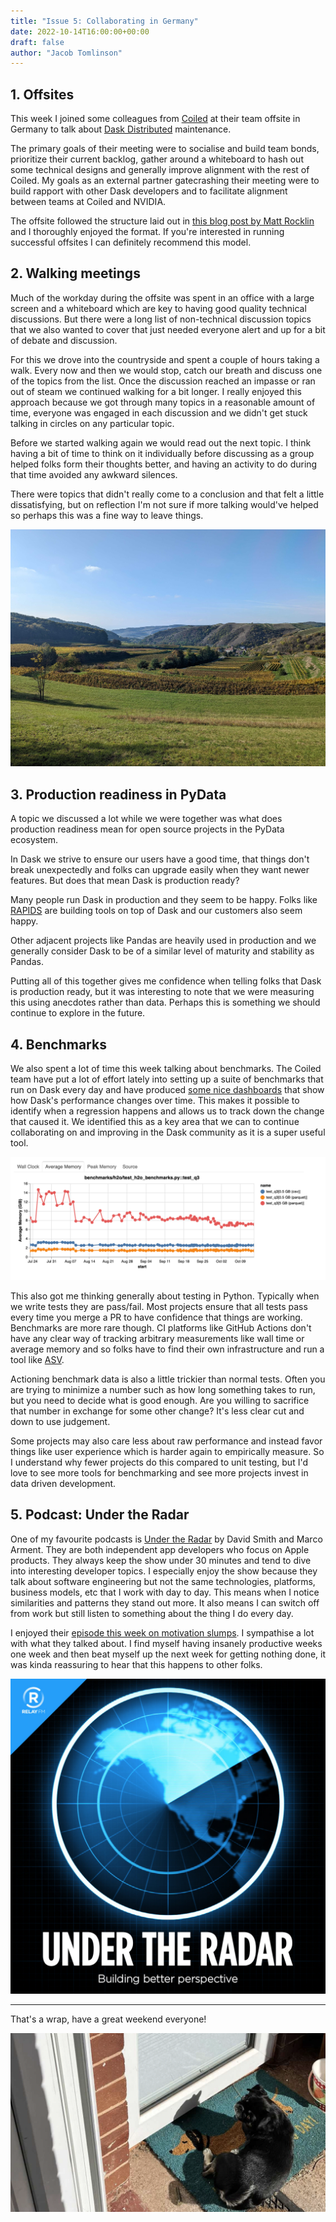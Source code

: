 ```yaml
---
title: "Issue 5: Collaborating in Germany"
date: 2022-10-14T16:00:00+00:00
draft: false
author: "Jacob Tomlinson"
---
```


## 1. Offsites

This week I joined some colleagues from [Coiled](https://www.coiled.io/) at their team offsite in Germany to talk about [Dask Distributed](https://distributed.dask.org/en/stable/) maintenance.

The primary goals of their meeting were to socialise and build team bonds, prioritize their current backlog, gather around a whiteboard to hash out some technical designs and generally improve alignment with the rest of Coiled. My goals as an external partner gatecrashing their meeting were to build rapport with other Dask developers and to facilitate alignment between teams at Coiled and NVIDIA.

The offsite followed the structure laid out in [this blog post by Matt Rocklin](https://matthewrocklin.com/startups/offsites/) and I thoroughly enjoyed the format. If you're interested in running successful offsites I can definitely recommend this model.

## 2. Walking meetings

Much of the workday during the offsite was spent in an office with a large screen and a whiteboard which are key to having good quality technical discussions. But there were a long list of non-technical discussion topics that we also wanted to cover that just needed everyone alert and up for a bit of debate and discussion.

For this we drove into the countryside and spent a couple of hours taking a walk. Every now and then we would stop, catch our breath and discuss one of the topics from the list. Once the discussion reached an impasse or ran out of steam we continued walking for a bit longer. I really enjoyed this approach because we got through many topics in a reasonable amount of time, everyone was engaged in each discussion and we didn't get stuck talking in circles on any particular topic.

Before we started walking again we would read out the next topic. I think having a bit of time to think on it individually before discussing as a group helped folks form their thoughts better, and having an activity to do during that time avoided any awkward silences.

There were topics that didn't really come to a conclusion and that felt a little dissatisfying, but on reflection I'm not sure if more talking would've helped so perhaps this was a fine way to leave things.

![Photo of fields and hills with vinyards and a small village in the middle](walk.jpg "We also got to take in the beautiful German countryside")

## 3. Production readiness in PyData

A topic we discussed a lot while we were together was what does production readiness mean for open source projects in the PyData ecosystem.

In Dask we strive to ensure our users have a good time, that things don't break unexpectedly and folks can upgrade easily when they want newer features. But does that mean Dask is production ready?

Many people run Dask in production and they seem to be happy. Folks like [RAPIDS](https://rapids.ai/) are building tools on top of Dask and our customers also seem happy.

Other adjacent projects like Pandas are heavily used in production and we generally consider Dask to be of a similar level of maturity and stability as Pandas.

Putting all of this together gives me confidence when telling folks that Dask is production ready, but it was interesting to note that we were measuring this using anecdotes rather than data. Perhaps this is something we should continue to explore in the future.

## 4. Benchmarks

We also spent a lot of time this week talking about benchmarks. The Coiled team have put a lot of effort lately into setting up a suite of benchmarks that run on Dask every day and have produced [some nice dashboards](https://benchmarks.coiled.io/coiled-upstream-py3.9.html) that show how Dask's performance changes over time. This makes it possible to identify when a regression happens and allows us to track down the change that caused it. We identified this as a key area that we can to continue collaborating on and improving in the Dask community as it is a super useful tool.

![screenshot of a benchmark plot showing a performance improvement over time](benchmark-plot.png)

This also got me thinking generally about testing in Python. Typically when we write tests they are pass/fail. Most projects ensure that all tests pass every time you merge a PR to have confidence that things are working. Benchmarks are more rare though. CI platforms like GitHub Actions don't have any clear way of tracking arbitrary measurements like wall time or average memory and so folks have to find their own infrastructure and run a tool like [ASV](https://asv.readthedocs.io/en/stable/).

Actioning benchmark data is also a little trickier than normal tests. Often you are trying to minimize a number such as how long something takes to run, but you need to decide what is good enough. Are you willing to sacrifice that number in exchange for some other change? It's less clear cut and down to use judgement.

Some projects may also care less about raw performance and instead favor things like user experience which is harder again to empirically measure. So I understand why fewer projects do this compared to unit testing, but I'd love to see more tools for benchmarking and see more projects invest in data driven development.

## 5. Podcast: Under the Radar

One of my favourite podcasts is [Under the Radar](https://www.relay.fm/radar) by David Smith and Marco Arment. They are both independent app developers who focus on Apple products. They always keep the show under 30 minutes and tend to dive into interesting developer topics. I especially enjoy the show because they talk about software engineering but not the same technologies, platforms, business models, etc that I work with day to day. This means when I notice similarities and patterns they stand out more. It also means I can switch off from work but still listen to something about the thing I do every day.

I enjoyed their [episode this week on motivation slumps](https://www.relay.fm/radar/253). I sympathise a lot with what they talked about. I find myself having insanely productive weeks one week and then beat myself up the next week for getting nothing done, it was kinda reassuring to hear that this happens to other folks.

![Under the Radar artwork](under-the-radar.jpg "Under the Radar")

---

That's a wrap, have a great weekend everyone!

![Lenny the dog lying outside my office door](lenny.png "I think Lenny missed me while I was away. Here he is waiting outside my office door.")
